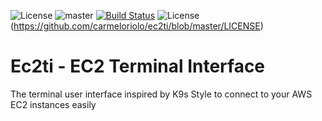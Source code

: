 ![License](https://www.repostatus.org/badges/latest/wip.svg)
![master](https://github.com/carmeloriolo/ec2ti/actions/workflows/go.yml/badge.svg?branch=master)
[![Build Status](https://travis-ci.com/carmeloriolo/ec2ti.svg?token=bawSUPPTpi76oR9sa9X6&branch=master)](https://travis-ci.com/carmeloriolo/ec2ti)
![License](https://img.shields.io/badge/License-Apache%202.0-blue.svg)(https://github.com/carmeloriolo/ec2ti/blob/master/LICENSE)


# Ec2ti - EC2 Terminal Interface 
The terminal user interface inspired by K9s Style to connect to your AWS EC2 instances easily
